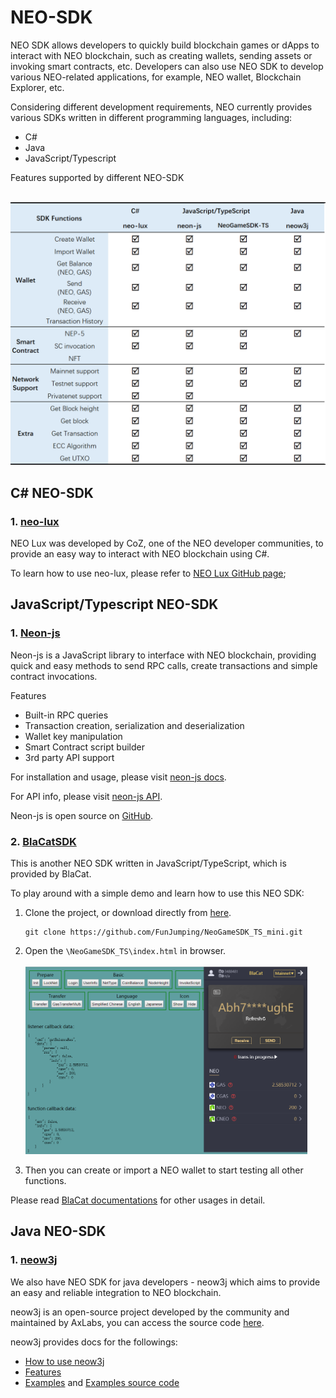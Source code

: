 # NEO-SDK
NEO SDK allows developers to quickly build blockchain games or dApps to interact with NEO blockchain, such as creating wallets, sending assets or invoking smart contracts, etc. Developers can also use NEO SDK to develop various NEO-related applications, for example, NEO wallet, Blockchain Explorer, etc.

Considering different development requirements, NEO currently provides various SDKs written in different programming languages, including:
* C#
* Java
* JavaScript/Typescript

Features supported by different NEO-SDK

&emsp;&emsp;<img src="./images/neo-sdk.png" width = "550" alt="CSDN图标" />

## C# NEO-SDK
### 1. [neo-lux](https://github.com/CityOfZion/neo-lux)
NEO Lux was developed by CoZ, one of the NEO developer communities, to provide an easy way to interact with NEO blockchain using C#.

To learn how to use neo-lux, please refer to  [NEO Lux GitHub page](https://github.com/CityOfZion/neo-lux#neo-lux);
## JavaScript/Typescript NEO-SDK
### 1. [Neon-js](https://github.com/CityOfZion/neon-js)
Neon-js is a JavaScript library to interface with NEO blockchain, providing quick and easy methods to send RPC calls, create transactions and simple contract invocations.

Features
* Built-in RPC queries
* Transaction creation, serialization and deserialization
* Wallet key manipulation
* Smart Contract script builder
* 3rd party API support

For installation and usage, please visit [neon-js docs](http://cityofzion.io/neon-js/docs/en/overview.html). 

For API info, please visit [neon-js API](http://cityofzion.io/neon-js/docs/en/api/index.html).

Neon-js is open source on [GitHub](https://github.com/CityOfZion/neon-js).
### 2. [BlaCatSDK](https://github.com/FunJumping/NeoGameSDK_TS_mini)
This is another NEO SDK written in JavaScript/TypeScript, which is provided by BlaCat. 

To play around with a simple demo and learn how to use this NEO SDK:
1. Clone the project, or download directly from [here](https://github.com/FunJumping/NeoGameSDK_TS_mini/archive/master.zip).
    ```
    git clone https://github.com/FunJumping/NeoGameSDK_TS_mini.git
    ```

2. Open the `\NeoGameSDK_TS\index.html` in browser.
    \
    \
    <img src="./images/blacat-neo-sdk.png" height = "300" alt="CSDN图标" />

3. Then you can create or import a NEO wallet to start testing all other functions.

Please read [BlaCat documentations](https://github.com/FunJumping/NeoGameSDK_TS_mini#blacatsdk-usage-documentation) for other usages in detail.

## Java NEO-SDK
### 1. [neow3j](https://github.com/neow3j/neow3j#neow3j-a-java-library-to-interact-with-neo-nodes)
We also have NEO SDK for java developers - neow3j which aims to provide an easy and reliable integration to NEO blockchain. 

neow3j is an open-source project developed by the community and maintained by AxLabs, you can access the source code [here](https://github.com/neow3j/neow3j). 

neow3j provides docs for the followings:
* [How to use neow3j](https://github.com/neow3j/neow3j#getting-started)
* [Features](https://github.com/neow3j/neow3j#features) 
* [Examples](https://github.com/neow3j/neow3j#examples) and  [Examples source code](https://github.com/neow3j/neow3j-examples)

